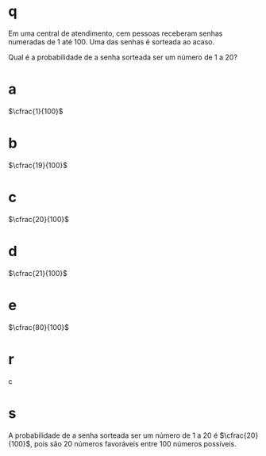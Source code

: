 # q
Em uma central de atendimento, cem pessoas receberam senhas numeradas de 1 até 100. Uma das senhas é sorteada ao acaso.

Qual é a probabilidade de a senha sorteada ser um número de 1 a 20?

# a
$\cfrac{1}{100}$

# b
$\cfrac{19}{100}$

# c
$\cfrac{20}{100}$

# d
$\cfrac{21}{100}$

# e
$\cfrac{80}{100}$

# r
c

# s
A probabilidade de a senha sorteada ser um número de 1 a 20 é $\cfrac{20}{100}$, pois são 20 números favoráveis entre 100 números possíveis.
